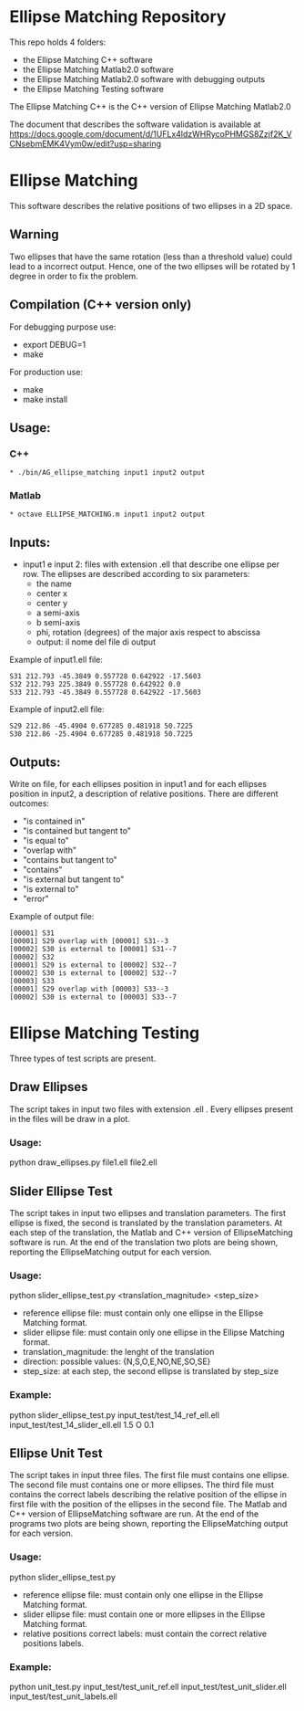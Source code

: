 # Ellipse Matching Repository
This repo holds 4 folders:
  * the Ellipse Matching C++ software
  * the Ellipse Matching Matlab2.0 software
  * the Ellipse Matching Matlab2.0 software with debugging outputs
  * the Ellipse Matching Testing software

The Ellipse Matching C++ is the C++ version of Ellipse Matching Matlab2.0

The document that describes the software validation is available at https://docs.google.com/document/d/1UFLx4ldzWHRycoPHMGS8Zzjf2K_VCNsebmEMK4Vym0w/edit?usp=sharing

# Ellipse Matching

This software describes the relative positions of two ellipses in a 2D space.

## Warning
Two ellipses that have the same rotation (less than a threshold value) could lead to a incorrect output. Hence, one of the two ellipses will be rotated by 1 degree in order to fix the problem.  

## Compilation (C++ version only)

For debugging purpose use:
   * export DEBUG=1
   * make

For production use:
   * make
   * make install

## Usage:
### C++
    * ./bin/AG_ellipse_matching input1 input2 output
### Matlab
    * octave ELLIPSE_MATCHING.m input1 input2 output


## Inputs:

* input1 e input 2: files with extension .ell that describe one ellipse per row. The ellipses are described according to six parameters:
  * the name
  * center x
  * center y
  * a semi-axis
  * b semi-axis
  * phi, rotation (degrees) of the major axis respect to abscissa
  * output: il nome del file di output

Example of input1.ell file:

    S31 212.793 -45.3849 0.557728 0.642922 -17.5603
    S32 212.793 225.3849 0.557728 0.642922 0.0
    S33 212.793 -45.3849 0.557728 0.642922 -17.5603

Example of input2.ell file:

    S29 212.86 -45.4904 0.677285 0.481918 50.7225
    S30 212.86 -25.4904 0.677285 0.481918 50.7225



## Outputs:

Write on file, for each ellipses position in input1 and for each ellipses position in input2, a description of relative positions. There are different outcomes:
* "is contained in"
* "is contained but tangent to"
* "is equal to"
* "overlap with"
* "contains but tangent to"
* "contains"
* "is external but tangent to"
* "is external to"
* "error"

Example of output file:

    [00001] S31
    [00001] S29 overlap with [00001] S31--3
    [00002] S30 is external to [00001] S31--7
    [00002] S32
    [00001] S29 is external to [00002] S32--7
    [00002] S30 is external to [00002] S32--7
    [00003] S33
    [00001] S29 overlap with [00003] S33--3
    [00002] S30 is external to [00003] S33--7





# Ellipse Matching Testing

Three types of test scripts are present.

## Draw Ellipses
The script takes in input two files with extension .ell . Every ellipses present in the files will be draw in a plot.

### Usage:
python draw_ellipses.py file1.ell file2.ell

## Slider Ellipse Test
The script takes in input two ellipses and translation parameters. The first ellipse is fixed, the second is translated by the translation parameters. At each step of the translation, the Matlab and C++ version of EllipseMatching software is run. At the end of the translation two plots are being shown, reporting the EllipseMatching output for each version.

### Usage:
python slider_ellipse_test.py <reference ellipse file> <slider ellipse file> <translation_magnitude> <direction> <step_size>

* reference ellipse file: must contain only one ellipse in the Ellipse Matching format.
* slider ellipse file: must contain only one ellipse in the Ellipse Matching format.
* translation_magnitude: the lenght of the translation
* direction: possible values: {N,S,O,E,NO,NE,SO,SE}
* step_size: at each step, the second ellipse is translated by step_size

### Example:
python slider_ellipse_test.py input_test/test_14_ref_ell.ell input_test/test_14_slider_ell.ell 1.5 O 0.1

## Ellipse Unit Test
The script takes in input three files. The first file must contains one ellipse. The second file must contains one or more ellipses. The third file must contains the correct labels describing the relative position of the ellipse in first file with the position of the ellipses in the second file. The Matlab and C++ version of EllipseMatching software are run. At the end of the programs two plots are being shown, reporting the EllipseMatching output for each version.

### Usage:
python slider_ellipse_test.py <reference ellipse file> <unit test ellipses> <unit test ellipses labels>

* reference ellipse file: must contain only one ellipse in the Ellipse Matching format.
* slider ellipse file: must contain one or more ellipses in the Ellipse Matching format.
* relative positions correct labels: must contain the correct relative positions labels.

### Example:
python unit_test.py input_test/test_unit_ref.ell input_test/test_unit_slider.ell input_test/test_unit_labels.ell
